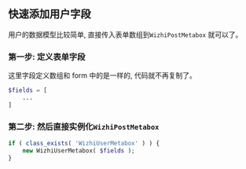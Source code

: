 ## 快速添加用户字段

用户的数据模型比较简单, 直接传入表单数组到`WizhiPostMetabox` 就可以了。

### 第一步: 定义表单字段

这里字段定义数组和 form 中的是一样的, 代码就不再复制了。

```php
$fields = [
    ...
]
```

### 第二步: 然后直接实例化`WizhiPostMetabox` 

```php
if ( class_exists( 'WizhiUserMetabox' ) ) {
	new WizhiUserMetabox( $fields );
}
```

